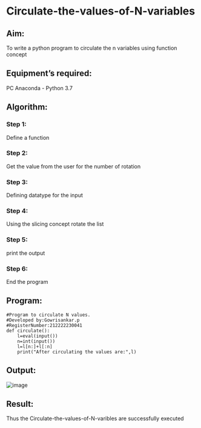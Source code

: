 # Circulate-the-values-of-N-variables
## Aim:
To write a python program to circulate the n variables using function concept
## Equipment’s required:
PC
Anaconda - Python 3.7

## Algorithm: 
### Step 1: 
Define a function
### Step 2: 
Get the value from the user for the number of rotation
### Step 3: 
Defining datatype for the input
### Step 4: 
Using the slicing concept rotate the list
### Step 5: 
print the output
### Step 6: 
End the program

## Program:
```
#Program to circulate N values.
#Developed by:Gowrisankar.p 
#RegisterNumber:212222230041
def circulate():
    l=eval(input())
    n=int(input())
    l=l[n:]+l[:n]
    print("After circulating the values are:",l)
```
## Output:
![image](https://user-images.githubusercontent.com/119393123/227698001-d68c1b46-76e1-4902-a7ac-10d79ce44910.png)

## Result:
Thus the Circulate-the-values-of-N-varibles are successfully executed
































